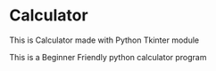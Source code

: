 # Calculator
This is Calculator made with Python Tkinter module

This is a Beginner Friendly python calculator program
